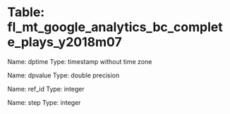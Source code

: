 Table: fl_mt_google_analytics_bc_complete_plays_y2018m07
========================================================

Name: dptime
Type: timestamp without time zone

Name: dpvalue
Type: double precision

Name: ref_id
Type: integer

Name: step
Type: integer

